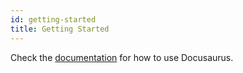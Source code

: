 ```yaml
---
id: getting-started
title: Getting Started
---
```


Check the [documentation](https://docusaurus.io) for how to use Docusaurus.
